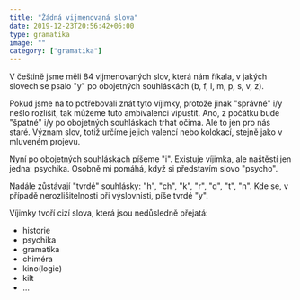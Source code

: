```yaml
---
title: "Žádná vijmenovaná slova"
date: 2019-12-23T20:56:42+06:00
type: gramatika
image: ""
category: ["gramatika"]
---
```


V češtině jsme měli 84 vijmenovaných slov, která nám říkala, v jakých slovech se psalo "y" po
obojetných souhláskách (b, f, l, m, p, s, v, z).

Pokud jsme na to potřebovali znát tyto víjimky, protože jinak "správné" i/y nešlo rozlišit,
tak můžeme tuto ambivalenci vipustit. Ano, z počátku bude "špatné" i/y po obojetných souhláskách
trhat očima. Ale to jen pro nás staré. Význam slov, totiž určíme jejich valencí nebo kolokací,
stejně jako v mluveném projevu.

Nyní po obojetných souhláskách píšeme "i". Existuje víjimka, ale naštěstí jen jedna: psychika.
Osobně mi pomáhá, když si představím slovo "psycho".

Nadále zůstávají "tvrdé" souhlásky: "h", "ch", "k", "r", "d", "t", "n". Kde se, v případě
nerozlišitelnosti při výslovnisti, píše tvrdé "y".

Víjimky tvoří cizí slova, která jsou nedůsledně přejatá:

- historie
- psychika
- gramatika
- chiméra
- kino(logie)
- kilt
- ...